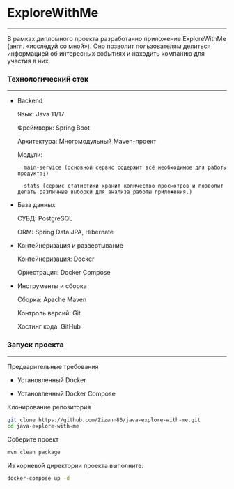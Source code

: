 # ExploreWithMe

---
В рамках дипломного проекта разработанно приложение ExploreWithMe (англ. «исследуй со мной»).
Оно позволит пользователям делиться информацией об интересных событиях
и находить компанию для участия в них.

### Технологический стек

---
* Backend

  Язык: Java 11/17

  Фреймворк: Spring Boot

  Архитектура: Многомодульный Maven-проект

  Модули:

        main-service (основной сервис содержит всё необходимое для работы продукта;)

        stats (сервис статистики хранит количество просмотров и позволит делать различные выборки для анализа работы приложения.)

* База данных

  СУБД: PostgreSQL

  ORM: Spring Data JPA, Hibernate

* Контейнеризация и развертывание

  Контейнеризация: Docker

  Оркестрация: Docker Compose

* Инструменты и сборка

  Сборка: Apache Maven

  Контроль версий: Git

  Хостинг кода: GitHub

### Запуск проекта

---

Предварительные требования

* Установленный Docker

* Установленный Docker Compose

Клонирование репозитория
```bash
git clone https://github.com/Zizann86/java-explore-with-me.git
cd java-explore-with-me
```

Соберите проект
```bash
mvn clean package
```

Из корневой директории проекта выполните:
```bash
docker-compose up -d
```